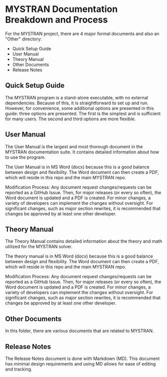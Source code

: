 # MYSTRAN Documentation Breakdown and Process

For the MYSTRAN project, there are 4 major formal documents and also an "Other" directory:
- Quick Setup Guide
- User Manual
- Theory Manual
- Other Documents
- Release Notes

## Quick Setup Guide

The MYSTRAN program is a stand-alone executable, with no external dependencies. Because of this, it is straightforward to set up and run. However, for convenience, some additional options are presented in this guide: three options are presented. The first is the simplest and is sufficient for many users. The second and third options are more flexible.

## User Manual

The User Manual is the largest and most thorough document in the MYSTRAN documentation suite. It contains detailed information about how to use the program.

The User Manual is in MS Word (docx) because this is a good balance between design and flexibility. The Word document can then create a PDF, which will reside in this repo and the main MYSTRAN repo.

Modification Process:
Any document request changes/requests can be reported as a GitHub Issue. Then, for major releases (or every so often), the Word document is updated and a PDF is created. For minor changes, a variety of developers can implement the changes without oversight.
For significant changes, such as major section rewrites, it is recommended that changes be approved by at least one other developer.

## Theory Manual

The Theory Manual contains detailed information about the theory and math utilized for the MYSTRAN solver.

The theory manual is in MS Word (docx) because this is a good balance between design and flexibility. The Word document can then create a PDF, which will reside in this repo and the main MYSTRAN repo.

Modification Process:
Any document request changes/requests can be reported as a GitHub Issue. Then, for major releases (or every so often), the Word document is updated and a PDF is created. For minor changes, a variety of developers can implement the changes without oversight.
For significant changes, such as major section rewrites, it is recommended that changes be approved by at least one other developer.

## Other Documents

In this folder, there are various documents that are related to MYSTRAN.

## Release Notes

The Release Notes document is done with Markdown (MD). This document has minimal design requirements and using MD allows for ease of editing and tracking.

